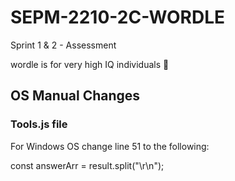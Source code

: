 # SEPM-2210-2C-WORDLE

Sprint 1 & 2 - Assessment

wordle is for very high IQ individuals 👀

## OS Manual Changes

### Tools.js file

For Windows OS change line 51 to the following:

const answerArr = result.split("\r\n");

